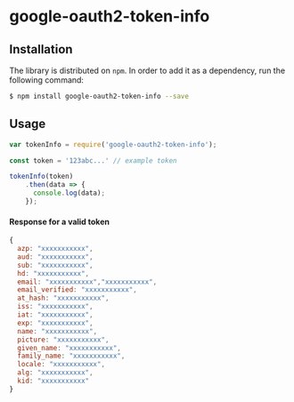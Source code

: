 # google-oauth2-token-info


## Installation

The library is distributed on `npm`. In order to add it as a dependency,
run the following command:

~~~~ sh
$ npm install google-oauth2-token-info --save
~~~~

## Usage

~~~~ js
var tokenInfo = require('google-oauth2-token-info');

const token = '123abc...' // example token

tokenInfo(token)
    .then(data => {
      console.log(data);
    });
~~~~


#### Response for a valid token
~~~~ js
{
  azp: "xxxxxxxxxxx",
  aud: "xxxxxxxxxxx",
  sub: "xxxxxxxxxxx",
  hd: "xxxxxxxxxxx",
  email: "xxxxxxxxxxx","xxxxxxxxxxx",
  email_verified: "xxxxxxxxxxx",
  at_hash: "xxxxxxxxxxx",
  iss: "xxxxxxxxxxx",
  iat: "xxxxxxxxxxx",
  exp: "xxxxxxxxxxx",
  name: "xxxxxxxxxxx",
  picture: "xxxxxxxxxxx",
  given_name: "xxxxxxxxxxx",
  family_name: "xxxxxxxxxxx",
  locale: "xxxxxxxxxxx",
  alg: "xxxxxxxxxxx",
  kid: "xxxxxxxxxxx"
}
~~~~
